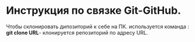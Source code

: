 # Инструкция по связке Git-GitHub.
Чтобы склонировать дипозиторий к себе на ПК.
используется команда :
**git clone URL**- клонируется репозиторий по
адресу URL.